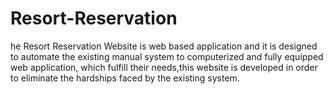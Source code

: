 # Resort-Reservation
he Resort Reservation Website is web based application and it is designed to automate the existing manual system to computerized and fully equipped web application, which fulfill their needs,this website is developed in order to eliminate the hardships faced by the existing system.
